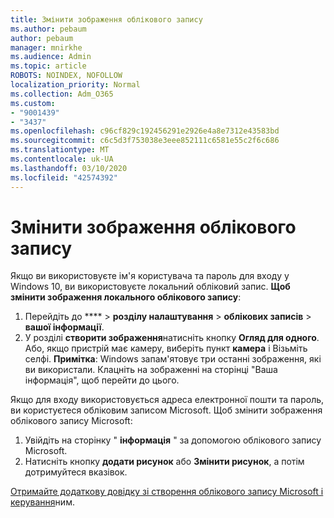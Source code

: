 ```yaml
---
title: Змінити зображення облікового запису
ms.author: pebaum
author: pebaum
manager: mnirkhe
ms.audience: Admin
ms.topic: article
ROBOTS: NOINDEX, NOFOLLOW
localization_priority: Normal
ms.collection: Adm_O365
ms.custom:
- "9001439"
- "3437"
ms.openlocfilehash: c96cf829c192456291e2926e4a8e7312e43583bd
ms.sourcegitcommit: c6c5d3f753038e3eee852111c6581e55c2f6c686
ms.translationtype: MT
ms.contentlocale: uk-UA
ms.lasthandoff: 03/10/2020
ms.locfileid: "42574392"
---
```

# <a name="change-account-picture"></a>Змінити зображення облікового запису

Якщо ви використовуєте ім'я користувача та пароль для входу у Windows 10, ви використовуєте локальний обліковий запис. **Щоб змінити зображення локального облікового запису**:

1. Перейдіть до **** > **розділу налаштування** > **облікових записів** > **вашої інформації**.
2. У розділі **створити зображення**натисніть кнопку **Огляд для одного**. Або, якщо пристрій має камеру, виберіть пункт **камера** і Візьміть селфі. 
    **Примітка**: Windows запам'ятовує три останні зображення, які ви використали. Клацніть на зображенні на сторінці "Ваша інформація", щоб перейти до цього.

Якщо для входу використовується адреса електронної пошти та пароль, ви користуєтеся обліковим записом Microsoft. Щоб змінити зображення облікового запису Microsoft:

1. Увійдіть на сторінку " **інформація** " за допомогою облікового запису Microsoft.
2. Натисніть кнопку **додати рисунок** або **Змінити рисунок**, а потім дотримуйтеся вказівок.

[Отримайте додаткову довідку зі створення облікового запису Microsoft і керування](https://support.microsoft.com/products/microsoft-account?category=manage-account)ним.
